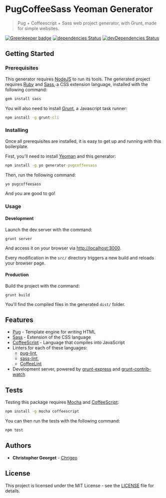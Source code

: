 # PugCoffeeSass Yeoman Generator

> Pug + Coffeescript + Sass web project generator, with Grunt, made for simple websites.

[![Greenkeeper badge](https://badges.greenkeeper.io/Chrigeo/chrigeo-simple-boilerplate.svg)](https://greenkeeper.io/)
[![dependencies Status](https://david-dm.org/Chrigeo/chrigeo-simple-boilerplate/status.svg)](https://david-dm.org/Chrigeo/chrigeo-simple-boilerplate)
[![devDependencies Status](https://david-dm.org/Chrigeo/chrigeo-simple-boilerplate/dev-status.svg)](https://david-dm.org/Chrigeo/chrigeo-simple-boilerplate?type=dev)

## Getting Started

### Prerequisites

This generator requires [NodeJS](https://nodejs.org) to run its tools. The generated project requires [Ruby](https://www.ruby-lang.org) and [Sass](http://sass-lang.com), a CSS extension language, installed with the following command:

```cmd
gem install sass
```

You will also need to install [Grunt](https://gruntjs.com), a Javascript task runner:

```cmd
npm install -g grunt-cli
```

### Installing

Once all prerequisites are installed, it is easy to get up and running with this boilerplate.

First, you'll need to install [Yeoman](http://yeoman.io) and this generator:

```cmd
npm install -g yo generator-pugcoffeesass
```

Then, run the following command:
```cmd
yo pugcoffeesass
```

And you are good to go!

### Usage

#### Development

Launch the dev server with the command:

```cmd
grunt server
```

And access it on your browser via [http://localhost:3000](http://localhost:3000).

Every modification in the `src/` directory triggers a new build and reloads your browser page.

#### Production

Build the project with the command:

```
grunt build
```

You'll find the compiled files in the generated `dist/` folder.

## Features

* [Pug](https://pugjs.org) - Template engine for writing HTML
* [Sass](http://sass-lang.com) - Extension of the CSS language
* [CoffeeScript](http://coffeescript.org) - Language that compiles into JavaScript
* Linters for each of these languages:
  * [pug-lint](https://www.npmjs.com/package/pug-lint),
  * [sass-lint](https://www.npmjs.com/package/sass-lint),
  * [CoffeeLint](http://www.coffeelint.org)
* Development server, powered by [grunt-express](https://www.npmjs.com/package/grunt-express) and [grunt-contrib-watch](https://www.npmjs.com/package/grunt-contrib-watch)

## Tests

Testing this package requires [Mocha](http://mochajs.org) and [CoffeeScript](http://coffeescript.org):

```cmd
npm install -g mocha coffeescript
```

You can then run the tests with the following command:

```cmd
npm test
```

## Authors

* **Christopher Georget** - [Chrigeo](https://github.com/Chrigeo)

## License

This project is licensed under the MIT License - see the [LICENSE](LICENSE) file for details.
